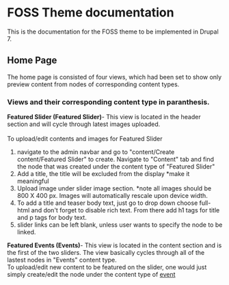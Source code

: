 <h1>FOSS Theme documentation</h1>
This is the documentation for the FOSS theme to be implemented in Drupal 7.<br />

<h2>Home Page</h2>
The home page is consisted of four views, which had been set to show only preview content from nodes of corresponding content types.

<h3>Views and their corresponding content type in paranthesis.</h3>
<strong>Featured Slider (Featured Slider)</strong>- This view is located in the header section
and will cycle through latest images uploaded. <br /><br /> To upload/edit contents and images for Featured 
Slider
<ol>
<li>navigate to the admin navbar and go to "content/Create content/Featured Slider" to create. Navigate to "Content" tab and find the node that was created under the content type of "Featured Slider"</li>
<li>Add a title, the title will be excluded from the display  *make it meaningful</li>
<li>Upload image under slider image section. *note all images should be 800 X 400 px. Images will automatically rescale upon device width.</li>
<li>To add a title and teaser body text, just go to drop down choose full-html and don't forget to disable rich text. From there add h1 tags for title and p tags for body text.</li>
<li>slider links can be left blank, unless user wants to specify the node to be linked.</li>
</ol>
<strong>Featured Events (Events)</strong>- This view is located in the content section and is the first of the two sliders. The view basically cycles through all of the lastest nodes in "Events" content type.<br /> To upload/edit new content to be featured on the slider, one would just simply create/edit the node under the content type of  <a href="#Event">event</a>  </li>
